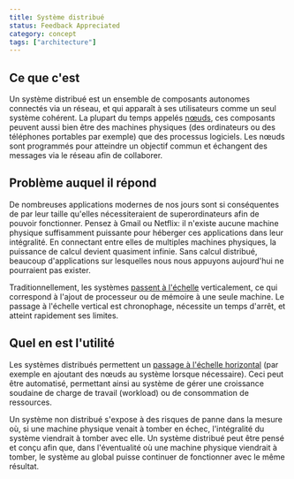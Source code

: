 ```yaml
---
title: Système distribué
status: Feedback Appreciated
category: concept
tags: ["architecture"]
---
```


## Ce que c'est

Un système distribué est un ensemble de composants autonomes connectés via un réseau, et qui apparaît à ses utilisateurs comme un seul système cohérent.
La plupart du temps appelés [nœuds](/nodes/), ces composants peuvent aussi bien être des machines physiques (des ordinateurs ou des téléphones portables par exemple) que des processus logiciels.
Les nœuds sont programmés pour atteindre un objectif commun et échangent des messages via le réseau afin de collaborer.

## Problème auquel il répond

De nombreuses applications modernes de nos jours sont si conséquentes de par leur taille qu'elles nécessiteraient de superordinateurs afin de pouvoir fonctionner.
Pensez à Gmail ou Netflix: il n'existe aucune machine physique suffisamment puissante pour héberger ces applications dans leur intégralité.
En connectant entre elles de multiples machines physiques, la puissance de calcul devient quasiment infinie.
Sans calcul distribué, beaucoup d'applications sur lesquelles nous nous appuyons aujourd'hui ne pourraient pas exister.

Traditionnellement, les systèmes  [passent à l'échelle](/scalability/) verticalement, ce qui correspond à l'ajout de processeur ou de mémoire à une seule machine.
Le passage à l'échelle vertical est chronophage, nécessite un temps d'arrêt, et atteint rapidement ses limites.

## Quel en est l'utilité

Les systèmes distribués permettent un [passage à l'échelle horizontal](/horizontal-scaling/) (par exemple en ajoutant des nœuds au système lorsque nécessaire).
Ceci peut être automatisé, permettant ainsi au système de gérer une croissance soudaine de charge de travail (workload) ou de consommation de ressources.

Un système non distribué s'expose à des risques de panne dans la mesure où, si une machine physique venait à tomber en échec, l'intégralité du système viendrait à tomber avec elle.
Un système distribué peut être pensé et conçu afin que, dans l'éventualité où une machine physique viendrait à tomber, le système au global puisse continuer de fonctionner avec le même résultat.
